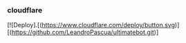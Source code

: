 ### cloudflare
[![Deploy].[(https://www.cloudflare.com/deploy/button.svg)][(https://github.com/LeandroPascua/ultimatebot.git)]
